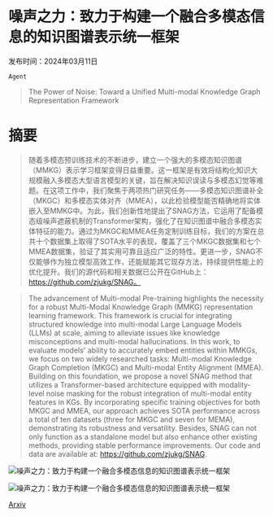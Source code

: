 # 噪声之力：致力于构建一个融合多模态信息的知识图谱表示统一框架

发布时间：2024年03月11日

`Agent`

> The Power of Noise: Toward a Unified Multi-modal Knowledge Graph Representation Framework

# 摘要

> 随着多模态预训练技术的不断进步，建立一个强大的多模态知识图谱（MMKG）表示学习框架变得日益重要。这一框架是有效将结构化知识大规模融入多模态大型语言模型的关键，旨在解决知识误读与多模态幻觉等难题。在这项工作中，我们聚焦于两项热门研究任务——多模态知识图谱补全（MKGC）和多模态实体对齐（MMEA），以此检验模型能否精确地将实体嵌入至MMKG中。为此，我们创新性地提出了SNAG方法，它运用了配备模态级噪声遮蔽机制的Transformer架构，强化了在知识图谱中融合多模态实体特征的能力。通过为MKGC和MMEA任务定制训练目标，我们的方案在总共十个数据集上取得了SOTA水平的表现，覆盖了三个MKGC数据集和七个MMEA数据集，验证了其实用可靠且适应广泛的特性。更进一步，SNAG不仅能够作为独立模型高效工作，还能赋能其它现存方法，持续提供性能上的优化提升。我们的源代码和相关数据已公开在GitHub上：https://github.com/zjukg/SNAG。

> The advancement of Multi-modal Pre-training highlights the necessity for a robust Multi-Modal Knowledge Graph (MMKG) representation learning framework. This framework is crucial for integrating structured knowledge into multi-modal Large Language Models (LLMs) at scale, aiming to alleviate issues like knowledge misconceptions and multi-modal hallucinations. In this work, to evaluate models' ability to accurately embed entities within MMKGs, we focus on two widely researched tasks: Multi-modal Knowledge Graph Completion (MKGC) and Multi-modal Entity Alignment (MMEA). Building on this foundation, we propose a novel SNAG method that utilizes a Transformer-based architecture equipped with modality-level noise masking for the robust integration of multi-modal entity features in KGs. By incorporating specific training objectives for both MKGC and MMEA, our approach achieves SOTA performance across a total of ten datasets (three for MKGC and seven for MEMA), demonstrating its robustness and versatility. Besides, SNAG can not only function as a standalone model but also enhance other existing methods, providing stable performance improvements. Our code and data are available at: https://github.com/zjukg/SNAG.

![噪声之力：致力于构建一个融合多模态信息的知识图谱表示统一框架](../../../paper_images/2403.06832/x1.png)

![噪声之力：致力于构建一个融合多模态信息的知识图谱表示统一框架](../../../paper_images/2403.06832/x2.png)

[Arxiv](https://arxiv.org/abs/2403.06832)